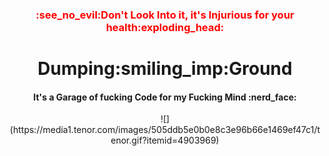 <div align="center">

<h3 style="color:red;">:see_no_evil:Don't Look Into it, it's Injurious for your health:exploding_head: </h3>

<h1>Dumping:smiling_imp:Ground</h1>
<h4> It's a Garage of fucking Code for my Fucking Mind :nerd_face: </h4>
![](https://media1.tenor.com/images/505ddb5e0b0e8c3e96b66e1469ef47c1/tenor.gif?itemid=4903969)
</div>
